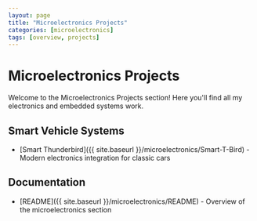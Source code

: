 ```yaml
---
layout: page
title: "Microelectronics Projects"
categories: [microelectronics]
tags: [overview, projects]
---
```


# Microelectronics Projects

Welcome to the Microelectronics Projects section! Here you'll find all my electronics and embedded systems work.

## Smart Vehicle Systems
- [Smart Thunderbird]({{ site.baseurl }}/microelectronics/Smart-T-Bird) - Modern electronics integration for classic cars

## Documentation
- [README]({{ site.baseurl }}/microelectronics/README) - Overview of the microelectronics section 